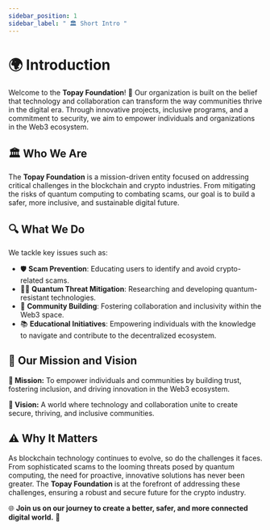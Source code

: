 ```yaml
---
sidebar_position: 1
sidebar_label: " 🏛️ Short Intro "
---
```


# 🌍 Introduction  

Welcome to the **Topay Foundation**! 🚀 Our organization is built on the belief that technology and collaboration can transform the way communities thrive in the digital era. Through innovative projects, inclusive programs, and a commitment to security, we aim to empower individuals and organizations in the Web3 ecosystem.  

## 🏛️ Who We Are  

The **Topay Foundation** is a mission-driven entity focused on addressing critical challenges in the blockchain and crypto industries. From mitigating the risks of quantum computing to combating scams, our goal is to build a safer, more inclusive, and sustainable digital future.  

## 🔍 What We Do  

We tackle key issues such as:  

- 🛡️ **Scam Prevention**: Educating users to identify and avoid crypto-related scams.  
- 🧑‍💻 **Quantum Threat Mitigation**: Researching and developing quantum-resistant technologies.  
- 🤝 **Community Building**: Fostering collaboration and inclusivity within the Web3 space.  
- 📚 **Educational Initiatives**: Empowering individuals with the knowledge to navigate and contribute to the decentralized ecosystem.  

## 🎯 Our Mission and Vision  

**🚀 Mission:** To empower individuals and communities by building trust, fostering inclusion, and driving innovation in the Web3 ecosystem.  

**🌟 Vision:** A world where technology and collaboration unite to create secure, thriving, and inclusive communities.  

## ⚠️ Why It Matters  

As blockchain technology continues to evolve, so do the challenges it faces. From sophisticated scams to the looming threats posed by quantum computing, the need for proactive, innovative solutions has never been greater. The **Topay Foundation** is at the forefront of addressing these challenges, ensuring a robust and secure future for the crypto industry.  

🌐 **Join us on our journey to create a better, safer, and more connected digital world.** 🚀  
